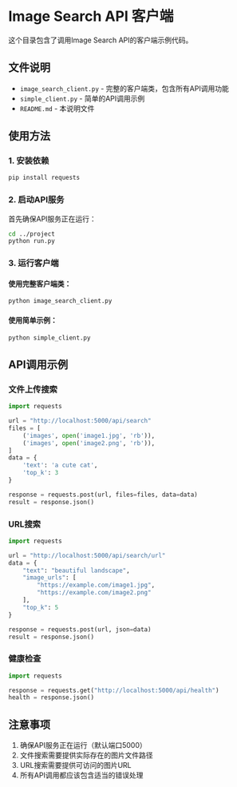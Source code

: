 # Image Search API 客户端

这个目录包含了调用Image Search API的客户端示例代码。

## 文件说明

- `image_search_client.py` - 完整的客户端类，包含所有API调用功能
- `simple_client.py` - 简单的API调用示例
- `README.md` - 本说明文件

## 使用方法

### 1. 安装依赖

```bash
pip install requests
```

### 2. 启动API服务

首先确保API服务正在运行：

```bash
cd ../project
python run.py
```

### 3. 运行客户端

#### 使用完整客户端类：

```bash
python image_search_client.py
```

#### 使用简单示例：

```bash
python simple_client.py
```

## API调用示例

### 文件上传搜索

```python
import requests

url = "http://localhost:5000/api/search"
files = [
    ('images', open('image1.jpg', 'rb')),
    ('images', open('image2.png', 'rb')),
]
data = {
    'text': 'a cute cat',
    'top_k': 3
}

response = requests.post(url, files=files, data=data)
result = response.json()
```

### URL搜索

```python
import requests

url = "http://localhost:5000/api/search/url"
data = {
    "text": "beautiful landscape",
    "image_urls": [
        "https://example.com/image1.jpg",
        "https://example.com/image2.png"
    ],
    "top_k": 5
}

response = requests.post(url, json=data)
result = response.json()
```

### 健康检查

```python
import requests

response = requests.get("http://localhost:5000/api/health")
health = response.json()
```

## 注意事项

1. 确保API服务正在运行（默认端口5000）
2. 文件搜索需要提供实际存在的图片文件路径
3. URL搜索需要提供可访问的图片URL
4. 所有API调用都应该包含适当的错误处理